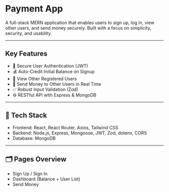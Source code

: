 # Payment App

A full-stack MERN application that enables users to sign up, log in, view other users, and send money securely. Built with a focus on simplicity, security, and usability.

---

##  Key Features

* 🔐 Secure User Authentication (JWT)
* 💰 Auto-Credit Initial Balance on Signup
* 👥 View Other Registered Users
* 💸 Send Money to Other Users in Real Time
* ✅ Robust Input Validation (Zod)
* ⚙️ RESTful API with Express & MongoDB

---

## 🧰 Tech Stack

* Frontend: React, React Router, Axios, Tailwind CSS
* Backend: Node.js, Express, Mongoose, JWT, Zod, dotenv, CORS
* Database: MongoDB

---

## 🗂️ Pages Overview

* Sign Up / Sign In
* Dashboard (Balance + User List)
* Send Money

